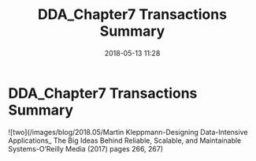 ﻿---
layout: article
title: "DDA_Chapter7 Transactions Summary"
category: blog
tag:
- DDA 
- english

#excerpt:
toc: flase
image:
#  feature:
    teaser: /blog/2018.05/v2-d7fdf141526cf835fb3db39cc9c9d1ff_1200x500.jpg
#  thumb:
date:   2018-05-13 11:28
---

# DDA_Chapter7 Transactions Summary


![two](/images/blog/2018.05/Martin Kleppmann-Designing Data-Intensive Applications_ The Big Ideas Behind Reliable, Scalable, and Maintainable Systems-O’Reilly Media (2017) pages 266, 267)













